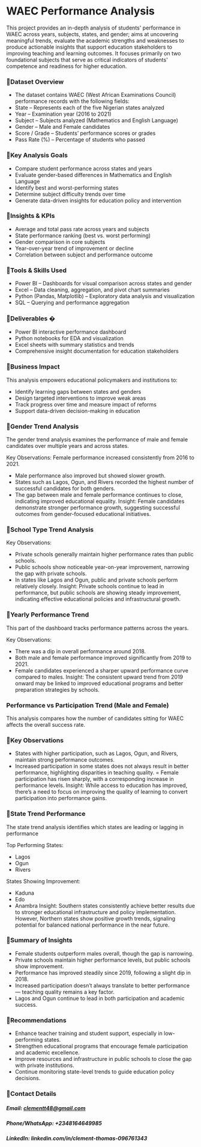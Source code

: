 # WAEC Performance Analysis

This project provides an in-depth analysis of students' performance in WAEC across years, subjects, states, and gender; aims at uncovering meaningful trends, evaluate the academic strengths and weaknesses to produce actionable insights that support education stakeholders to improving teaching and learning outcomes. It focuses primarily on two foundational subjects that serve as critical indicators of students' competence and readiness for higher education.


### 🚀Dataset Overview

- The dataset contains WAEC (West African Examinations Council) performance records with the following fields:
- State – Represents each of the five Nigerian states analyzed
- Year – Examination year (2016 to 2021)
- Subject – Subjects analyzed (Mathematics and English Language)
- Gender – Male and Female candidates
- Score / Grade – Students’ performance scores or grades
- Pass Rate (%) – Percentage of students who passed


### 🚀Key Analysis Goals 

- Compare student performance across states and years
- Evaluate gender-based differences in Mathematics and English Language
- Identify best and worst-performing states
- Determine subject difficulty trends over time
- Generate data-driven insights for education policy and intervention

### 🚀Insights & KPIs 

- Average and total pass rate across years and subjects
- State performance ranking (best vs. worst performing)
- Gender comparison in core subjects
- Year-over-year trend of improvement or decline
- Correlation between subject and performance outcome

### 🚀Tools & Skills Used 

- Power BI – Dashboards for visual comparison across states and gender
- Excel – Data cleaning, aggregation, and pivot chart summaries
- Python (Pandas, Matplotlib) – Exploratory data analysis and visualization
- SQL – Querying and performance aggregation

### 🚀Deliverables �

- Power BI interactive performance dashboard
- Python notebooks for EDA and visualization
- Excel sheets with summary statistics and trends
-  Comprehensive insight documentation for education stakeholders

### 🚀Business Impact 

This analysis empowers educational policymakers and institutions to:

- Identify learning gaps between states and genders
- Design targeted interventions to improve weak areas
- Track progress over time and measure impact of reforms
- Support data-driven decision-making in education


### 🚀Gender Trend Analysis
The gender trend analysis examines the performance of male and female candidates over multiple years and across states.

Key Observations:
Female performance increased consistently from 2016 to 2021.

- Male performance also improved but showed slower growth.
- States such as Lagos, Ogun, and Rivers recorded the highest number of successful candidates for both genders.
- The gap between male and female performance continues to close, indicating improved educational equality.
Insight: Female candidates demonstrate stronger performance growth, suggesting successful outcomes from gender-focused educational initiatives.

### 🚀School Type Trend Analysis
Key Observations:

- Private schools generally maintain higher performance rates than public schools.
- Public schools show noticeable year-on-year improvement, narrowing the gap with private schools.
- In states like Lagos and Ogun, public and private schools perform relatively closely.
Insight: Private schools continue to lead in performance, but public schools are showing steady improvement, indicating effective educational policies and infrastructural growth.


### 🚀Yearly Performance Trend
This part of the dashboard tracks performance patterns across the years.

Key Observations:
- There was a dip in overall performance around 2018.
-  Both male and female performance improved significantly from 2019 to 2021.
- Female candidates experienced a sharper upward performance curve compared to males.
Insight: The consistent upward trend from 2019 onward may be linked to improved educational programs and better preparation strategies by schools.

### Performance vs Participation Trend (Male and Female)
This analysis compares how the number of candidates sitting for WAEC affects the overall success rate.

### 🚀Key Observations
- States with higher participation, such as Lagos, Ogun, and Rivers, maintain strong performance outcomes.
- Increased participation in some states does not always result in better performance, highlighting disparities in teaching quality.
= Female participation has risen sharply, with a corresponding increase in performance levels.
Insight: While access to education has improved, there’s a need to focus on improving the quality of learning to convert participation into performance gains.

### 🚀State Trend Performance

The state trend analysis identifies which states are leading or lagging in performance

Top Performing States:
- Lagos
- Ogun
- Rivers

States Showing Improvement:

- Kaduna
- Edo
- Anambra
Insight: Southern states consistently achieve better results due to stronger educational infrastructure and policy implementation. However, Northern states show positive growth trends, signaling potential for balanced national performance in the near future.

### 🚀Summary of Insights

- Female students outperform males overall, though the gap is narrowing.
- Private schools maintain higher performance levels, but public schools show improvement.
- Performance has improved steadily since 2019, following a slight dip in 2018.
- Increased participation doesn’t always translate to better performance — teaching quality remains a key factor.
- Lagos and Ogun continue to lead in both participation and academic success.

### 🚀Recommendations

- Enhance teacher training and student support, especially in low-performing states.
- Strengthen educational programs that encourage female participation and academic excellence.
- Improve resources and infrastructure in public schools to close the gap with private institutions.
- Continue monitoring state-level trends to guide education policy decisions.

### 🚀Contact Details 
##### Email: clementt48@gmail.com
##### Phone/WhatsApp: +2348164649985
##### LinkedIn: linkedin.com/in/clement-thomas-096761343
